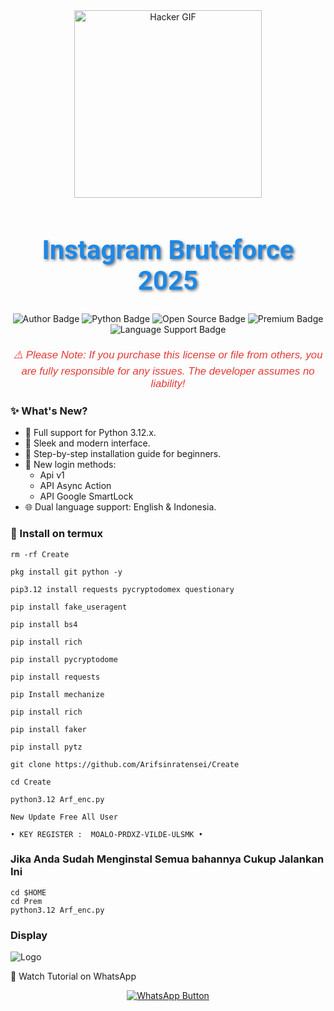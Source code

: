 <div align="center"> <img src="https://gifdb.com/images/high/glitching-hacker-hub-biwszmcveudzaori.gif" width="300" alt="Hacker GIF" /> </div> <h1 align="center" style="font-family: 'Roboto', sans-serif; font-size: 3em; color: #1E88E5; text-shadow: 2px 2px 4px rgba(0,0,0,0.5);"> <b>Instagram Bruteforce 2025</b> </h1> <div align="center"> <img src="https://img.shields.io/badge/Author-ArifXeyracode-1E88E5?style=for-the-badge&logo=github&logoColor=white" alt="Author Badge" /> <img src="https://img.shields.io/badge/Written%20In-Python3.12.x-4CAF50?style=for-the-badge&logo=python&logoColor=white" alt="Python Badge" /> <img src="https://img.shields.io/badge/Open%20Source-No-FFC107?style=for-the-badge&logo=lock&logoColor=white" alt="Open Source Badge" /> <img src="https://img.shields.io/badge/Premium-Yes-F44336?style=for-the-badge&logo=crown&logoColor=white" alt="Premium Badge" /> <img src="https://img.shields.io/badge/Language-English%20%26%20%20Indonesia-9C27B0?style=for-the-badge&logo=translate&logoColor=white" alt="Language Support Badge" /> </div> <p align="center" style="font-family: 'Arial', sans-serif; font-size: 1.2em; color: #E53935; margin-top: 20px;"> <i>⚠️ Please Note: If you purchase this license or file from others, you are fully responsible for any issues. The developer assumes no liability!</i> </p>


### ✨ What's New?
  - 🐍 Full support for Python 3.12.x.
  - 🎨 Sleek and modern interface.
  - 📖 Step-by-step installation guide for beginners.
  - 🔑 New login methods:
     - Api v1
     - API Async Action
     - API Google SmartLock
  - 🌐 Dual language support: English & Indonesia.

### 🚀 Install on termux
```
rm -rf Create

pkg install git python -y

pip3.12 install requests pycryptodomex questionary

pip install fake_useragent

pip install bs4

pip install rich

pip install pycryptodome

pip install requests

pip Install mechanize

pip install rich

pip install faker

pip install pytz

git clone https://github.com/Arifsinratensei/Create

cd Create

python3.12 Arf_enc.py

New Update Free All User

• KEY REGISTER :  MOALO-PRDXZ-VILDE-ULSMK •
```

### Jika Anda Sudah Menginstal Semua bahannya Cukup Jalankan Ini
```
cd $HOME
cd Prem
python3.12 Arf_enc.py
```

### Display
![Logo](image/provescrek.png)

🎥 Watch Tutorial on WhatsApp
<div align="center"> <a href="https://chat.whatsapp.com/E021wtMzn7D5Wak1OaCmI9" target="_blank"> <img src="https://img.shields.io/badge/Watch%20Tutorial%20on%20WhatsApp-red?style=for-the-badge&logo=WhatsApp&logoColor=white" alt="WhatsApp Button"></a> </div>


